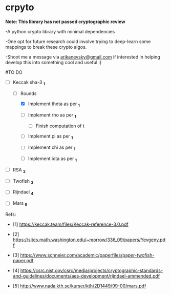 # crpyto

**Note: This library has not passed cryptographic review**

-A python crypto library with minimal dependencies

-One opt for future research could involve trying to deep-learn some mappings to break these crypto algos.

-Shoot me a message via arikanevsky@gmail.com if interested in helping develop this into something cool and useful :)

#TO DO
- [ ] Keccak sha-3 **<sub>1</sub>**
  
  - [ ] Rounds
  
    - [X] Implement theta as per **<sub>1</sub>**
          
    - [ ] Implement rho as per **<sub>1</sub>**
          
      - [ ] Finish computation of t 
          
    - [ ] Implement pi as per **<sub>1</sub>**
          
    - [ ] Implement chi as per **<sub>1</sub>**
          
    - [ ] Implement iota as per <a href= https://keccak.team/files/Keccak-reference-3.0.pdf>**<sub>1</sub>**</a>

- [ ] RSA **<sub>2</sub>**
- [ ] Twofish **<sub>3</sub>**
- [ ] Rijndael **<sub>4</sub>**
- [ ] Mars **<sub>5</sub>**

Refs:

- [1] https://keccak.team/files/Keccak-reference-3.0.pdf

- [2] https://sites.math.washington.edu/~morrow/336_09/papers/Yevgeny.pdf

- [3] https://www.schneier.com/academic/paperfiles/paper-twofish-paper.pdf

- [4] https://csrc.nist.gov/csrc/media/projects/cryptographic-standards-and-guidelines/documents/aes-development/rijndael-ammended.pdf

- [5] http://www.nada.kth.se/kurser/kth/2D1449/99-00/mars.pdf
